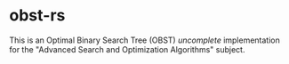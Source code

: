 # obst-rs
This is an Optimal Binary Search Tree (OBST) *uncomplete* implementation for the "Advanced Search and Optimization Algorithms" subject.
